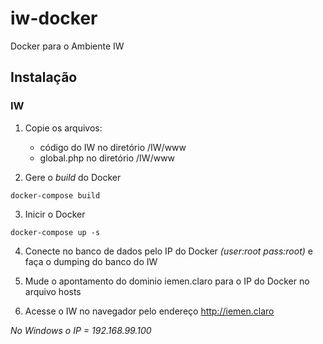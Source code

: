 # iw-docker
Docker para o Ambiente IW

## Instalação

### IW
1. Copie os arquivos:
	* código do IW no diretório /IW/www
	* global.php no diretório /IW/www

2. Gere o *build* do Docker
```
docker-compose build
```

3. Inicir o Docker
```
docker-compose up -s
```
4. Conecte no banco de dados pelo IP do Docker *(user:root pass:root)* e faça o dumping do banco do IW

5. Mude o apontamento do dominio iemen.claro para o IP do Docker no arquivo hosts

6. Acesse o IW no navegador pelo endereço http://iemen.claro

*No Windows o IP = 192.168.99.100*
